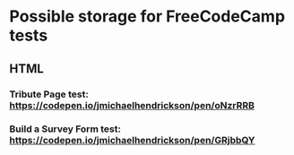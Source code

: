 # Possible storage for FreeCodeCamp tests
## HTML
### Tribute Page test: https://codepen.io/jmichaelhendrickson/pen/oNzrRRB
### Build a Survey Form test: https://codepen.io/jmichaelhendrickson/pen/GRjbbQY
